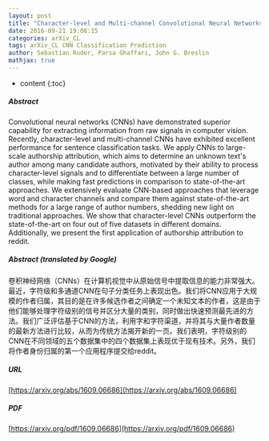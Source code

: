 ```yaml
---
layout: post
title: "Character-level and Multi-channel Convolutional Neural Networks for Large-scale Authorship Attribution"
date: 2016-09-21 19:08:15
categories: arXiv_CL
tags: arXiv_CL CNN Classification Prediction
author: Sebastian Ruder, Parsa Ghaffari, John G. Breslin
mathjax: true
---
```


* content
{:toc}

##### Abstract
Convolutional neural networks (CNNs) have demonstrated superior capability for extracting information from raw signals in computer vision. Recently, character-level and multi-channel CNNs have exhibited excellent performance for sentence classification tasks. We apply CNNs to large-scale authorship attribution, which aims to determine an unknown text's author among many candidate authors, motivated by their ability to process character-level signals and to differentiate between a large number of classes, while making fast predictions in comparison to state-of-the-art approaches. We extensively evaluate CNN-based approaches that leverage word and character channels and compare them against state-of-the-art methods for a large range of author numbers, shedding new light on traditional approaches. We show that character-level CNNs outperform the state-of-the-art on four out of five datasets in different domains. Additionally, we present the first application of authorship attribution to reddit.

##### Abstract (translated by Google)
卷积神经网络（CNNs）在计算机视觉中从原始信号中提取信息的能力非常强大。最近，字符级和多通道CNN在句子分类任务上表现出色。我们将CNN应用于大规模的作者归属，其目的是在许多候选作者之间确定一个未知文本的作者，这是由于他们能够处理字符级别的信号并区分大量的类别，同时做出快速预测最先进的方法。我们广泛评估基于CNN的方法，利用字和字符渠道，并将其与大量作者数量的最新方法进行比较，从而为传统方法揭开新的一页。我们表明，字符级别的CNN在不同领域的五个数据集中的四个数据集上表现优于现有技术。另外，我们将作者身份归属的第一个应用程序提交给reddit。

##### URL
[https://arxiv.org/abs/1609.06686](https://arxiv.org/abs/1609.06686)

##### PDF
[https://arxiv.org/pdf/1609.06686](https://arxiv.org/pdf/1609.06686)

